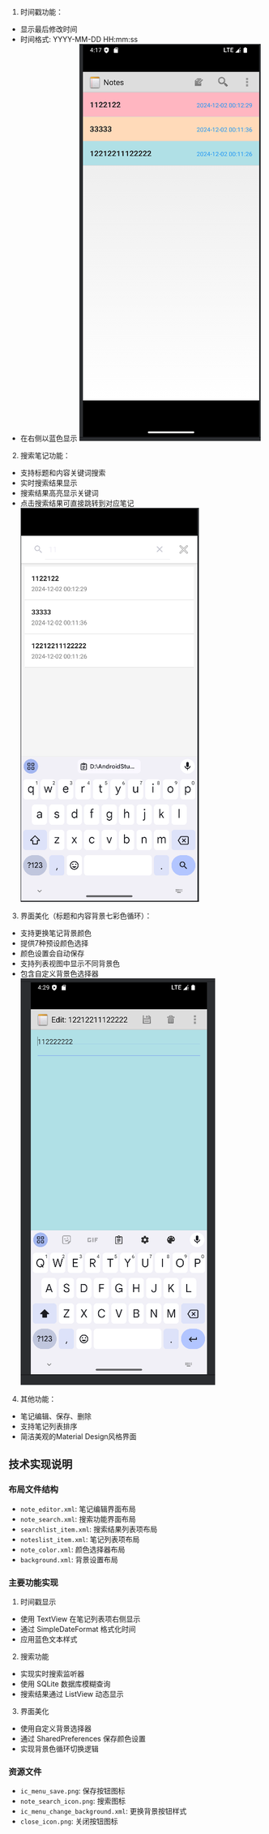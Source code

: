 1. 时间戳功能：
- 显示最后修改时间
- 时间格式: YYYY-MM-DD HH:mm:ss
- 在右侧以蓝色显示
![alt text](43068aa78a7a83083d08286f3d420b0.png)

2. 搜索笔记功能：
- 支持标题和内容关键词搜索
- 实时搜索结果显示
- 搜索结果高亮显示关键词
- 点击搜索结果可直接跳转到对应笔记
![alt text](c30f610d0581cf35f072e3e6616c125.png)

3. 界面美化（标题和内容背景七彩色循环）：
- 支持更换笔记背景颜色
- 提供7种预设颜色选择
- 颜色设置会自动保存
- 支持列表视图中显示不同背景色
- 包含自定义背景色选择器
![alt text](d7915a0d2b874fb69d4a89f403a8e05.png)

4. 其他功能：
- 笔记编辑、保存、删除
- 支持笔记列表排序
- 简洁美观的Material Design风格界面

## 技术实现说明

### 布局文件结构
- `note_editor.xml`: 笔记编辑界面布局
- `note_search.xml`: 搜索功能界面布局
- `searchlist_item.xml`: 搜索结果列表项布局
- `noteslist_item.xml`: 笔记列表项布局
- `note_color.xml`: 颜色选择器布局
- `background.xml`: 背景设置布局

### 主要功能实现
1. 时间戳显示
- 使用 TextView 在笔记列表项右侧显示
- 通过 SimpleDateFormat 格式化时间
- 应用蓝色文本样式

2. 搜索功能
- 实现实时搜索监听器
- 使用 SQLite 数据库模糊查询
- 搜索结果通过 ListView 动态显示

3. 界面美化
- 使用自定义背景选择器
- 通过 SharedPreferences 保存颜色设置
- 实现背景色循环切换逻辑

### 资源文件
- `ic_menu_save.png`: 保存按钮图标
- `note_search_icon.png`: 搜索图标
- `ic_menu_change_background.xml`: 更换背景按钮样式
- `close_icon.png`: 关闭按钮图标


